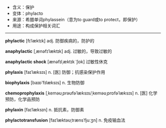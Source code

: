 - <span class="definition">含义：保护</span>
- <span class="definition">变体：phylacto</span>
- <span class="definition">来源：希腊单词phylassein（意为to guard或to protect，即保护）</span>
- <span class="definition">用途：构成保护相关词汇</span>

---

<span class="vocabulary">**phylactic**</span> [fɪˈlæktɪk] adj. 防御疾病的，防护的

<span class="vocabulary">**anaphylactic**</span> [ˌænəfɪˈlæktɪk] adj. 过敏的，导致过敏的

<span class="vocabulary">**anaphylactic shock**</span> [ænəfɪlˌæktɪk ˈʃɒk] 过敏性休克

<span class="vocabulary">**phylaxis**</span> [faɪˈlæksɪs] n. [医] 防御；抗感染保护作用

<span class="vocabulary">**biophylaxis**</span> [baɪɒ'fɪlæksɪs] n. 生物防御

<span class="vocabulary">**chemoprophylaxis**</span> [ˌkeməʊˌprəʊfəˈlæksɪs/ˌkeməʊˌprɒfəˈlæksɪs] n. [医] 化学预防，化学品预防

<span class="vocabulary">**phylaxin**</span> [faɪˈlæksɪn] n. 抵抗素，防御素

<span class="vocabulary">**phylactotransfusion**</span> [faɪˈlæktəʊˌtrænsˈfjuːʒn] n. 免疫输血法
